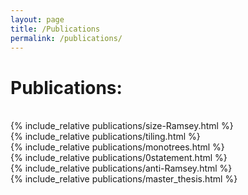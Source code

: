 ```yaml
---
layout: page
title: /Publications
permalink: /publications/
---
```


# Publications:
<br/>
{% include_relative publications/size-Ramsey.html %}
<br/>
{% include_relative publications/tiling.html %}
<br/>
{% include_relative publications/monotrees.html %}
<br/>
{% include_relative publications/0statement.html %}
<br/>
{% include_relative publications/anti-Ramsey.html %}
<br/>
{% include_relative publications/master_thesis.html %}
